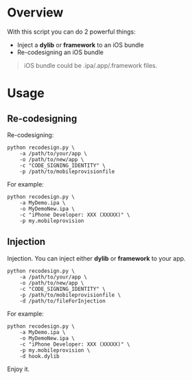 # Overview

With this script you can do 2 powerful things:

- Inject a __dylib__ or __framework__ to an iOS bundle
- Re-codesigning an iOS bundle

> iOS bundle could be .ipa/.app/.framework files.

# Usage

## Re-codesigning

Re-codesigning:

```shell
python recodesign.py \
	-a /path/to/your/app \
	-o /path/to/new/app \
	-c "CODE_SIGNING_IDENTITY" \
	-p /path/to/mobileprovisionfile
```

For example:

```shell
python recodesign.py \
	-a MyDemo.ipa \
	-o MyDemoNew.ipa \
	-c "iPhone Developer: XXX (XXXXX)" \
	-p my.mobileprovision
```

## Injection

Injection. You can inject either __dylib__ or __framework__ to your app.

```shell
python recodesign.py \
	-a /path/to/your/app \
	-o /path/to/new/app \
	-c "CODE_SIGNING_IDENTITY" \
	-p /path/to/mobileprovisionfile \
	-d /path/to/fileForInjection
```

For example:

```Shell
python recodesign.py \
	-a MyDemo.ipa \
	-o MyDemoNew.ipa \
	-c "iPhone Developer: XXX (XXXXX)" \
	-p my.mobileprovision \
	-d hook.dylib
```



Enjoy it.